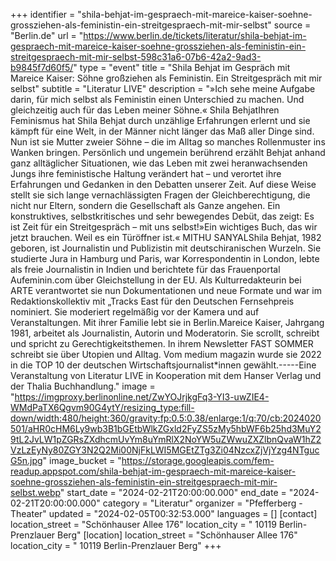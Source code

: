+++
identifier = "shila-behjat-im-gespraech-mit-mareice-kaiser-soehne-grossziehen-als-feministin-ein-streitgespraech-mit-mir-selbst"
source = "Berlin.de"
url = "https://www.berlin.de/tickets/literatur/shila-behjat-im-gespraech-mit-mareice-kaiser-soehne-grossziehen-als-feministin-ein-streitgespraech-mit-mir-selbst-598c31a6-07b6-42a2-9ad3-b9845f7d60f5/"
type = "event"
title = "Shila Behjat im Gespräch mit Mareice Kaiser: Söhne großziehen als Feministin. Ein Streitgespräch mit mir selbst"
subtitle = "Literatur LIVE"
description = "»Ich sehe meine Aufgabe darin, für mich selbst als Feministin einen Unterschied zu machen. Und gleichzeitig auch für das Leben meiner Söhne.« Shila BehjatIhren Feminismus hat Shila Behjat durch unzählige Erfahrungen erlernt und sie kämpft für eine Welt, in der Männer nicht länger das Maß aller Dinge sind. Nun ist sie Mutter zweier Söhne – die im Alltag so manches Rollenmuster ins Wanken bringen. Persönlich und ungemein berührend erzählt Behjat anhand ganz alltäglicher Situationen, wie das Leben mit zwei heranwachsenden Jungs ihre feministische Haltung verändert hat – und verortet ihre Erfahrungen und Gedanken in den Debatten unserer Zeit. Auf diese Weise stellt sie sich lange vernachlässigten Fragen der Gleichberechtigung, die nicht nur Eltern, sondern die Gesellschaft als Ganze angehen. Ein konstruktives, selbstkritisches und sehr bewegendes Debüt, das zeigt: Es ist Zeit für ein Streitgespräch – mit uns selbst!»Ein wichtiges Buch, das wir jetzt brauchen. Weil es ein Türöffner ist.« MITHU SANYALShila Behjat, 1982 geboren, ist Journalistin und Publizistin mit deutschiranischen Wurzeln. Sie studierte Jura in Hamburg und Paris, war Korrespondentin in London, lebte als freie Journalistin in Indien und berichtete für das Frauenportal Aufeminin.com über Gleichstellung in der EU. Als Kulturredakteurin bei ARTE verantwortet sie nun Dokumentationen und neue Formate und war im Redaktionskollektiv mit „Tracks East für den Deutschen Fernsehpreis nominiert. Sie moderiert regelmäßig vor der Kamera und auf Veranstaltungen. Mit ihrer Familie lebt sie in Berlin.Mareice Kaiser, Jahrgang 1981, arbeitet als Journalistin, Autorin und Moderatorin. Sie scrollt, schreibt und spricht zu Gerechtigkeitsthemen. In ihrem Newsletter FAST SOMMER schreibt sie über Utopien und Alltag. Vom medium magazin wurde sie 2022 in die TOP 10 der deutschen Wirtschaftsjournalist*innen gewählt.-----Eine Veranstaltung von Literatur LIVE in Kooperation mit dem Hanser Verlag und der Thalia Buchhandlung."
image = "https://imgproxy.berlinonline.net/ZwYOJrjkgFq3-YI3-uwZIE4-WMdPaTX6Qgvm90G4ytY/resizing_type:fill-down/width:480/height:360/gravity:fp:0.5:0.38/enlarge:1/q:70/cb:2024020501/aHR0cHM6Ly9wb3B1bGEtbWlkZGxld2FyZS5zMy5hbWF6b25hd3MuY29tL2JvLW1pZGRsZXdhcmUvYm8uYmRlX2NoYW5uZWwuZXZlbnQvaW1hZ2VzLzEyNy80ZGY3N2Q2Mi00NjFkLWI5MGEtZTg3Zi04NzcxZjVjYzg4NTgucG5n.jpg"
image_bucket = "https://storage.googleapis.com/fem-readup.appspot.com/shila-behjat-im-gespraech-mit-mareice-kaiser-soehne-grossziehen-als-feministin-ein-streitgespraech-mit-mir-selbst.webp"
start_date = "2024-02-21T20:00:00.000"
end_date = "2024-02-21T20:00:00.000"
category = "Literatur"
organizer = "Pfefferberg - Theater"
updated = "2024-02-05T00:32:53.000"
languages = []
[contact]
location_street = "Schönhauser Allee 176"
location_city = " 10119 Berlin-Prenzlauer Berg"
[location]
location_street = "Schönhauser Allee 176"
location_city = " 10119 Berlin-Prenzlauer Berg"
+++